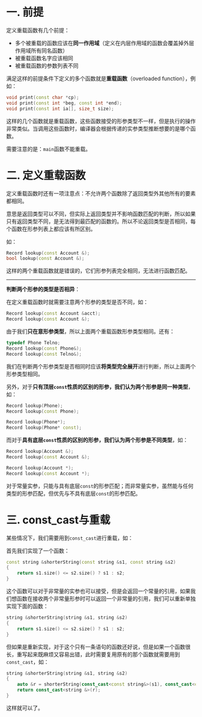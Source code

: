 # 一. 前提

定义重载函数有几个前提：

- 多个被重载的函数应该在**同一作用域**（定义在内层作用域的函数会覆盖掉外层作用域所有同名函数）
- 被重载函数名字应该相同
- 被重载函数的参数列表不同

满足这样的前提条件下定义的多个函数就是**重载函数**（overloaded function），例如：

```c++
void print(const char *cp);
void print(const int *beg, const int *end);
void print(const int ia[], size_t size);
```

这样的几个函数就是重载函数，这些函数接受的形参类型不一样，但是执行的操作非常类似。当调用这些函数时，编译器会根据传递的实参类型推断想要的是哪个函数。

需要注意的是：`main`函数不能重载。



# 二. 定义重载函数

定义重载函数时还有一项注意点：不允许两个函数除了返回类型外其他所有的要素都相同。

意思是返回类型可以不同，但实际上返回类型并不影响函数匹配的判断，所以如果只有返回类型不同，是无法得到最匹配的函数的。所以不论返回类型是否相同，每个函数在形参列表上都应该有所区别。

如：

```c++
Record lookup(const Account &);
bool lookup(const Account &);
```

这样的两个重载函数就是错误的，它们形参列表完全相同，无法进行函数匹配。

****

**判断两个形参的类型是否相异**：

在定义重载函数时就需要注意两个形参的类型是否不同，如：

```c++
Record lookup(const Account &acct);
Record lookup(const Account &);
```

由于我们**只在意形参类型**，所以上面两个重载函数形参类型相同。还有：

```c++
typedef Phone Telno;
Record lookup(const Phone&);
Record lookup(const Telno&);
```

我们在判断两个形参类型是否相同时应该**将类型完全展开**进行判断，所以上面两个形参类型相同。

另外，对于**只有顶层`const`性质的区别的形参，我们认为两个形参是同一种类型**，如：

```c++
Record lookup(Phone);
Record lookup(const Phone);

Record lookup(Phone*);
Record lookup(Phone* const);
```

而对于**具有底层`const`性质的区别的形参，我们认为两个形参是不同类型**，如：

```c++
Record lookup(Account &);
Record lookup(const Account &);

Record lookup(Account *);
Record lookup(const Account *);
```

对于常量实参，只能与具有底层`const`的形参匹配；而非常量实参，虽然能与任何类型的形参匹配，但优先与不具有底层`const`的形参匹配。



# 三. const_cast与重载

某些情况下，我们需要用到`const_cast`进行重载，如：

首先我们实现了一个函数：

```c++
const string &shorterString(const string &s1, const string &s2)
{
    return s1.size() <= s2.size() ? s1 : s2;
}
```

这个函数可以对于非常量的实参也可以接受，但是会返回一个常量的引用，如果我们想函数在接收两个非常量形参时可以返回一个非常量的引用，我们可以重新单独实现下面的函数：

```c++
string &shorterString(string &s1, string &s2)
{
    return s1.size() <= s2.size() ? s1 : s2;
}
```

但如果是重新实现，对于这个只有一条语句的函数还好说，但是如果一个函数很长，重写起来既麻烦又容易出错，此时需要复用原有的那个函数就需要用到`const_cast`，如：

```c++
string &shorterString(string &s1, string &s2)
{
    auto &r = shorterString(const_cast<const string&>(s1), const_cast<const string &>(s2));
    return const_cast<string &>(r);
}
```

这样就可以了。